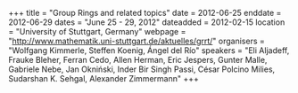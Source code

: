 +++
title = "Group Rings and related topics"
date = 2012-06-25
enddate = 2012-06-29
dates = "June 25 - 29, 2012"
dateadded = 2012-02-15
location = "University of Stuttgart, Germany"
webpage = "http://www.mathematik.uni-stuttgart.de/aktuelles/grrt/"
organisers = "Wolfgang Kimmerle, Steffen Koenig, Ángel del Río"
speakers = "Eli Aljadeff, Frauke Bleher, Ferran Cedo, Allen Herman, Eric Jespers, Gunter Malle, Gabriele Nebe, Jan Okniński, Inder Bir Singh Passi, César Polcino Milies, Sudarshan K. Sehgal, Alexander Zimmermann"
+++

